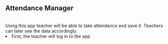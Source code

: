 <h2><b>Attendance Manager</b></h2>
<br>
Using this app teacher will be able to take attendance and save it. Teachers can later see the data accordingly.
<br>
<li>First, the teacher will log in to the app</li>

